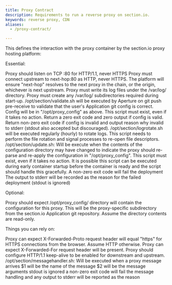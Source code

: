 ```yaml
---
title: Proxy Contract
description: Requirements to run a reverse proxy on section.io.
keywords: reverse proxy, CDN
aliases:
  - /proxy-contract/

---
```


This defines the interaction with the proxy container by the section.io proxy hosting platform:

Essential:

Proxy should listen on TCP :80 for HTTP/1.1, never HTTPS
Proxy must connect upstream to next-hop:80 as HTTP, never HTTPS. The platform will ensure "next-hop" resolves to the next proxy in the chain, or the origin, whichever is next upstream.
Proxy must write its log files under the /var/log/ directory. Proxy must create any /var/log/ subdirectories required during start-up.
/opt/section/validate.sh will be executed by Aperture on git push pre-receive to validate that the user's Application git config is correct. Config will be in "/opt/proxy_config" as above.
This script must exist, even if it takes no action.
Return a zero exit code and zero output if config is valid.
Return non-zero exit code if config is invalid and output reason why invalid to stderr (stdout also accepted but discouraged).
/opt/section/logrotate.sh will be executed regularly (hourly) to rotate logs. This script needs to perform the file rotation and signal processes to re-open file descriptors.
/opt/section/update.sh:
Will be execute when the contents of the configuration directory may have changed to indicate the proxy should re-parse and re-apply the configuration in "/opt/proxy_config".
This script must exist, even if it takes no action.
It is possible this script can be executed during early container startup before the container is ready and the script should handle this gracefully.
A non-zero exit code will fail the deployment
The output to stderr will be recorded as the reason for the failed deployment (stdout is ignored)

Optional:

Proxy should expect /opt/proxy_config/ directory will contain the configuration for this proxy. This will be the proxy-specific subdirectory from the section.io Application git repository. Assume the directory contents are read-only.

Things you can rely on:

Proxy can expect X-Forwarded-Proto request header will equal "https" for HTTPS connections from the browser. Assume HTTP otherwise.
Proxy can expect X-Forwarded-For request header will be present.
Proxy should configure HTTP/1.1 keep-alive to be enabled for downstream and upstream.
/opt/section/messagehandler.sh:
Will be executed when a proxy message arrives
$1 will be the name of the message
$2 will be the message arguments
stdout is ignored
a non-zero exit code will fail the message handling and any output to stderr will be reported as the reason
